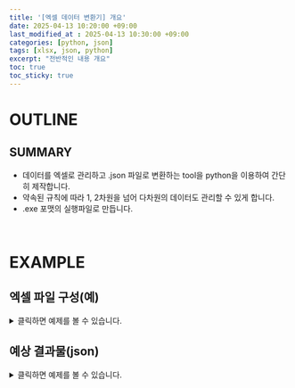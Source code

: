 ```yaml
---
title: '[엑셀 데이터 변환기] 개요'
date: 2025-04-13 10:20:00 +09:00
last_modified_at : 2025-04-13 10:30:00 +09:00
categories: [python, json]
tags: [xlsx, json, python]
excerpt: "전반적인 내용 개요"
toc: true
toc_sticky: true
---
```


# OUTLINE

## SUMMARY
- 데이터를 엑셀로 관리하고 .json 파일로 변환하는 tool을 python을 이용하여 간단히 제작합니다.
- 약속된 규칙에 따라 1, 2차원을 넘어 다차원의 데이터도 관리할 수 있게 합니다.
- .exe 포맷의 실행파일로 만듭니다.

<br/>

# EXAMPLE

## 엑셀 파일 구성(예)

<details>
  <summary>클릭하면 예제를 볼 수 있습니다.</summary>
  <div markdown="1">

| **_id** | **_key** | **_value** | path | file | name | depth | index | type |
|:-:|:-:|:-:|:-:|:-:|:-:|:-:|:-:|:-:|
| 0 | title  | 자료실 샘플 | | | | | | |
|   | header |           |        | | 대단원     | 1 | | title |
|   |        |           |        | | 소단원     | 2 | | title |
|   |        |           |        | | 대단원 ppt | 1 | 0 | |
|   |        |           |        | | 대단원 mp4 | 1 | 1 | |
|   |        |           |        | | 소단원 pdf | 2 | 0 | |
|   |        |           |        | | 소단원 hwp | 2 | 1 | |
|   |        |           |        | | 참고 이미지 | 2 | 2 | |
|   |        |           |        | | 대단원 zip | 1 | 2 | |
|   | files  |           | common | 개요.pdf | | | | |
|   |        |           | common | 참고.zip | | | | |
| 1 | title  | 1단원      |        | | | | | |
|   | files  |           | lesson1 | 1단원_개요.ppt | | | | |
|   |        |           | lesson1/mp4 | 인트로.mp4, 단원소개.mp4 | | | | |
|   |        |           | lesson1 | 1단원.zip | | | | |
| 1,1 | title | 1-1. 소단원 |        | | | | | |
|   | files  |           | lesson1/chap1 | 1-1.pdf | | | | |
|   |        | null | | | | | | |
|   |        |           | lesson1/chap1 | 1-1.zip| | | | |
| 1,2 | title | 1-2. 소단원 |        | | | | | |
|   | files  |           | lesson1/chap2 | 1-2.pdf | | | | |
|   |        |           | lesson1/chap2 | 1-2.hwp | | | | |
|   |        |           | lesson1/chap2 | 1-2.zip | | | | |

...이하 생략

  </div>
</details>


## 예상 결과물(json)

<details>
  <summary>클릭하면 예제를 볼 수 있습니다.</summary>
  <div markdown="1">
``` json
[
  {
    "_id": 0,
    "header": [
      {
        "name": "대단원",
        "depth": 1,
        "type": "title"
      },
      {
        "name": "소단원",
        "depth": 2,
        "type": "title"
      },
      {
        "name": "대단원 ppt",
        "depth": 1,
        "index": 0
      },
      {
        "name": "대단원 mp4",
        "depth": 1,
        "index": 1
      },
      {
        "name": "소단원 pdf",
        "depth": 2,
        "index": 0
      },
      {
        "name": "소단원 hwp",
        "depth": 2,
        "index": 1
      },
      {
        "name": "참고 이미지",
        "depth": 2,
        "index": 2
      },
      {
        "name": "대단원 zip",
        "depth": 1,
        "index": 2
      }
    ],
    "files": [
      {
        "path": "common",
        "file": "개요.pdf"
      },
      {
        "path": "common",
        "file": "참고.zip"
      }
    ]
  },
  {
    "_id": 1,
    "title": "1단원",
    "files": [
      {
        "path": "lesson1",
        "file": "1단원_개요.ppt",
      },
      {
        "path": "lesson1/mp4",
        "file": [
          "인트로.mp4",
          "단원소개.mp4"
        ]
      },
      {
        "path": "lesson1",
        "file": "1단원.zip",
      }
    ],
    "_sub": [
      {
        "_id": "1,1",
        "title": "1-1. 소단원",
        "files": [
          {
            "path": "lesson1/chap1",
            "file": "1-1.pdf"
          },
          null,
          {
            "path": "lesson1/chap1",
            "file": "1-1.zip"
          }
        ]
      },
      {
        "_id": "1,2",
        "title": "1-2. 소단원",
        "files": [
          {
            "path": "lesson1/chap2",
            "file": "1-2.pdf"
          },
          {
            "path": "lesson1/chap2",
            "file": "1-2.hwp"
          },
          {
            "path": "lesson1/chap2",
            "file": "1-2.zip"
          }
        ]
      }
    ]
  }
]

```

...이하 생략

  </div>
</details>


## 예상 결과물(표)

<table>
  <thead>
    <tr>
      <th style="text-align: center;">대단원</th>
      <th style="text-align: center;">소단원</th>
      <th style="text-align: center;">대단원 ppt</th>
      <th style="text-align: center;">대단원 mp4</th>
      <th style="text-align: center;">소단원 pdf</th>
      <th style="text-align: center;">소단원 hwp</th>
      <th style="text-align: center;">참고 이미지</th>
      <th style="text-align: center;">대단원 zip</th>
    </tr>
  </thead>
  <tbody>
    <tr>
      <td rowspan="2">1단원</td>
      <td>1-1. 소단원</td>
      <td rowspan="2">1단원_개요.ppt</td>
      <td rowspan="2">인트로.mp4<br/>단원소개.mp4</td>
      <td>1-1.pdf</td>
      <td>&nbsp;</td>
      <td>1-1.zip</td>
      <td rowspan="2">1단원.zip</td>
    </tr>
    <tr>
      <td>1-2. 소단원</td>
      <td>1-2.pdf</td>
      <td>1-2.hwp</td>
      <td>1-2.zip</td>
    </tr>
  </tbody>
</table>

...이하 생략

<br/>

# 엑셀 파일 구성 설명

## 1열 header

{: .notice--warning}
**1열 header**에 **_id**, **_key**, **_value**는 필수 요소로 다른 항목과 중복하여 사용하지 않습니다.

- **_id** : 데이터의 **depth**와 **index**를 지정합니다. (필수 요소)
  - **depth** 순서대로 앞에서부터 순번을 적고, 각 **depth**는 **","**로 구분합니다.
  - 예를 들어, 샘플에서 **"1단원"**은 1depth의 첫번째 항목이므로, **1**이 되고, **"1-1. 소단원"**은 **"1단원"** 항목의 하위 정보의 첫번째 항목이므로, **1,1**이 됩니다. **"1-2. 소단원"**은 두번째 항목이므로, **1,2**입니다. 같은 규칙으로 **"1-3. 소단원"**은 **1,3**, **"1-4. 소단원"**은 **1,4**가 됩니다.
  - 이렇게 **"1단원"**를 정리하고 1depth의 두번째 항목 **"2단원"**을 지정하면 **_id**는 **2**가 되고, 마찬가지로 하위 항목들은 **2,1, 2,2, 2,3, ...**이 됩니다.
  - **depth**는 더 깊이 들어갈 수 있습니다. **1,1**에 하부 항목이 있다면, **1,1,1, 1,1,2, 1,1,3, ...**과 같이 **_id**를 지정하면 됩니다.
  - 바로 윗줄과 같은 **depth**, 같은 **순번**의 정보라면 **_id**를 생략해도 같은 값인 것으로 간주합니다.
  - 직관적으로 관리할 수 있도록 각 값은 **1**부터 시작합니다.

- **_key** : 구성하는 데이터의 항목(또는 **key**값)을 지정합니다. (필수 요소)
  - 단일값인 경우 : 텍스트나 수, *Boolean* 같이 단순한 하나의 값을 갖는 경우 사용합니다. 값은 **_value** 항목에 작성합니다.
  - 단일 데이터인 경우 : **1열 header**에 추가로 지정하는 항목을 **key**값으로 하는 데이터를 지정할 수 있습니다. 각 필요한 항목의 위치에 값을 써 줍니다.
  - 목록 데이터인 경우 : **"files"** 등 목록에 해당하는 항목명을 쓰고 **1열 header**의 항목에 맞추어 목록을 작성합니다. 단일값인 경우는 **_value**를 이용하면 됩니다.

- **_value** : 단일값인 데이터를 구성할 때 사용합니다. (필수 요소)
  - 텍스트나 수, *Boolean*처럼 *Object* 구성이 필요없는 경우 사용합니다.
  - 값이 없는 *null*로 사용하고 싶을 때, **null**을 지정합니다.

- **기타** : 위의 3가지 외의 항목은 중복되지 않는 범위에서 필요에 따라 자유롭게 지정하여 활용합니다.
  - 추가로 사용하는 항목은 *Object* 형식의 데이터의 **Key**값으로 사용합니다.

<br/>

## 본문 특이사항
- *Object* 구성 없이 단순한 텍스트나 숫자등의 값으로만 이루어진 배열은 **","**를 구분자로 작성하여 구성할 수 있습니다.<br/>
:point_right: 인트로.mp4, 단원소개.mp4